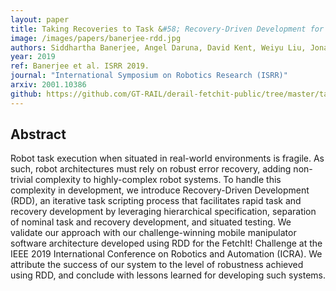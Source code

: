 ```yaml
---
layout: paper
title: Taking Recoveries to Task &#58; Recovery-Driven Development for Recipe-based Robot Tasks
image: /images/papers/banerjee-rdd.jpg
authors: Siddhartha Banerjee, Angel Daruna, David Kent, Weiyu Liu, Jonathan Balloch, Abhinav Jain, Akshay Krishnan, Muhammad Asif Rana, Harish Ravichandar, Binit Shah, Nithin Shrivatsav, Sonia Chernova
year: 2019
ref: Banerjee et al. ISRR 2019.
journal: "International Symposium on Robotics Research (ISRR)"
arxiv: 2001.10386
github: https://github.com/GT-RAIL/derail-fetchit-public/tree/master/task_execution
---
```


## Abstract

 Robot task execution when situated in real-world environments is fragile. As such, robot architectures must rely on robust error recovery, adding non-trivial complexity to highly-complex robot systems. To handle this complexity in development, we introduce Recovery-Driven Development (RDD), an iterative task scripting process that facilitates rapid task and recovery development by leveraging hierarchical specification, separation of nominal task and recovery development, and situated testing. We validate our approach with our challenge-winning mobile manipulator software architecture developed using RDD for the FetchIt! Challenge at the IEEE 2019 International Conference on Robotics and Automation (ICRA). We attribute the success of our system to the level of robustness achieved using RDD, and conclude with lessons learned for developing such systems.